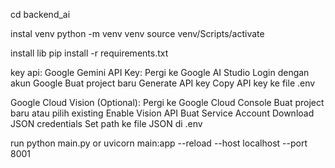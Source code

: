 cd backend_ai

instal venv
python -m venv venv
source venv/Scripts/activate

install lib
pip install -r requirements.txt

key api:
Google Gemini API Key:
Pergi ke Google AI Studio
Login dengan akun Google
Buat project baru
Generate API key
Copy API key ke file .env

Google Cloud Vision (Optional):
Pergi ke Google Cloud Console
Buat project baru atau pilih existing
Enable Vision API
Buat Service Account
Download JSON credentials
Set path ke file JSON di .env

run 
python main.py or uvicorn main:app --reload --host localhost --port 8001
